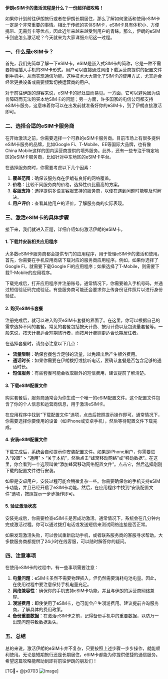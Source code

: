 **伊朗eSIM卡的激活流程是什么？一份超详细攻略！**

如果你计划前往伊朗旅行或者在伊朗长期居住，那么了解如何激活和使用eSIM卡一定是个非常重要的事情。相比于传统的实体SIM卡，eSIM卡具有体积小、方便携带、无需剪卡等优点，因此近年来越来越受到用户的青睐。那么，伊朗的eSIM卡到底怎么激活呢？今天就来为大家详细介绍这一过程。

### 一、什么是eSIM卡？

首先，我们先简单了解一下eSIM卡。eSIM是嵌入式SIM卡的简称，它是一种不需要物理插入手机的SIM卡形式。用户可以直接通过网络下载运营商提供的配置文件到手机中，从而实现通信功能。这种技术大大简化了SIM卡的使用方式，尤其适合经常更换设备或需要频繁切换运营商的用户。

对于前往伊朗的游客来说，eSIM卡的好处显而易见。一方面，它可以避免因为语言障碍而无法购买本地SIM卡的问题；另一方面，许多国家的电信公司都支持eSIM卡服务，这意味着你可以在出发前就准备好你的eSIM卡，到了伊朗直接激活即可。

### 二、选择合适的eSIM卡服务商

在开始激活之前，你需要选择一个可靠的eSIM卡服务商。目前市场上有很多提供eSIM卡服务的品牌，比如Google Fi、T-Mobile、EE等国际大品牌，也有像China Mobile这样的国内运营商提供的境外服务。此外，还有一些专注于特定地区的eSIM卡服务商，比如针对中东地区的eSIM卡平台。

在选择服务商时，你需要考虑以下几个因素：

1. **覆盖范围**：确保该服务商在伊朗有良好的网络覆盖。
2. **价格**：比较不同服务商的价格，选择性价比最高的方案。
3. **客服支持**：选择提供多语言客服支持的服务商，以便在遇到问题时能够及时解决。
4. **用户评价**：查看其他用户的评价，了解服务商的实际表现。

### 三、激活eSIM卡的具体步骤

接下来，我们就进入正题，详细介绍如何激活伊朗的eSIM卡。

#### 1. 下载并安装相关应用程序

大多数eSIM卡服务商都会提供专门的应用程序，用于管理eSIM卡的激活和使用。首先，你需要在手机应用商店下载对应的服务商应用程序。例如，如果你选择了Google Fi，就需要下载Google Fi的应用程序；如果选择了T-Mobile，则需要下载T-Mobile的应用程序。

下载完成后，打开应用程序并注册账号。通常情况下，你需要输入手机号码，并通过短信验证码完成验证。有些服务商可能还会要求你上传身份证件照片以进行身份验证。

#### 2. 购买eSIM卡套餐

注册完成后，就可以进入购买eSIM卡套餐的界面了。在这里，你可以根据自己的需求选择不同的套餐。常见的套餐包括按天计费、按月计费以及包流量套餐等。一般来说，按天计费适合短期旅行者，而按月计费则更适合长期居住者。

在选择套餐时，请务必注意以下几点：
- **流量限制**：确保套餐包含足够的流量，以免超出后产生额外费用。
- **通话时长**：如果你需要在伊朗拨打或接听电话，要确认套餐是否包含足够的通话时长。
- **短信服务**：有些套餐可能会收取额外的短信费用，建议提前了解清楚。

#### 3. 下载eSIM配置文件

购买套餐后，服务商通常会为你生成一个唯一的eSIM配置文件。这个配置文件包含了你的个人信息和运营商信息，用于激活eSIM卡。

在应用程序中找到“下载配置文件”选项，点击后按照提示操作即可。通常情况下，你需要选择你要使用的设备（如iPhone或安卓手机），然后等待配置文件下载完成。

#### 4. 安装eSIM配置文件

下载完成后，系统会自动提示你安装配置文件。如果是iPhone用户，你需要进入“设置” > “通用” > “关于本机”，然后点击“蜂窝移动网络”或“移动数据”。在这里，你会看到一个选项叫做“添加蜂窝移动网络配置文件”。点击它，然后选择刚刚下载的配置文件进行安装。

如果是安卓用户，安装过程可能会稍微复杂一些。你需要确保你的手机支持eSIM卡功能，并且已经开启了eSIM卡功能。然后，在应用程序中找到“安装配置文件”选项，按照提示一步步操作即可。

#### 5. 验证激活状态

安装完成后，你需要检查eSIM卡是否成功激活。通常情况下，系统会在几分钟内完成激活过程。你可以通过拨打电话或发送短信来测试网络连接是否正常。

如果发现激活失败，可以尝试重新启动手机，或者联系服务商的客服寻求帮助。大多数服务商都提供了24小时在线客服，可以随时解答你的疑问。

### 四、注意事项

在使用eSIM卡的过程中，有一些事项需要注意：

1. **电量问题**：eSIM卡虽然不需要物理插入，但仍然需要消耗电池电量。因此，在使用过程中要注意保持手机电量充足。
2. **网络兼容性**：确保你的手机支持eSIM卡功能，并且与伊朗的运营商网络兼容。
3. **漫游费用**：即使使用了eSIM卡，也可能会产生漫游费用。建议提前咨询服务商，了解具体的费用政策。
4. **备份重要数据**：在激活eSIM卡之前，记得备份手机中的重要数据，以防万一出现问题导致数据丢失。

### 五、总结

总的来说，激活伊朗的eSIM卡并不复杂，只要按照上述步骤一步步操作，就能顺利使用。无论是短期旅行还是长期居住，eSIM卡都能为你提供便捷的通信服务。希望这篇攻略能帮助到即将前往伊朗的朋友们！

[TG💪+ @jx0703 ![Image](https://github.com/user-attachments/assets/dbca1d08-cadb-493c-b0ec-ad6f7a83f270)]